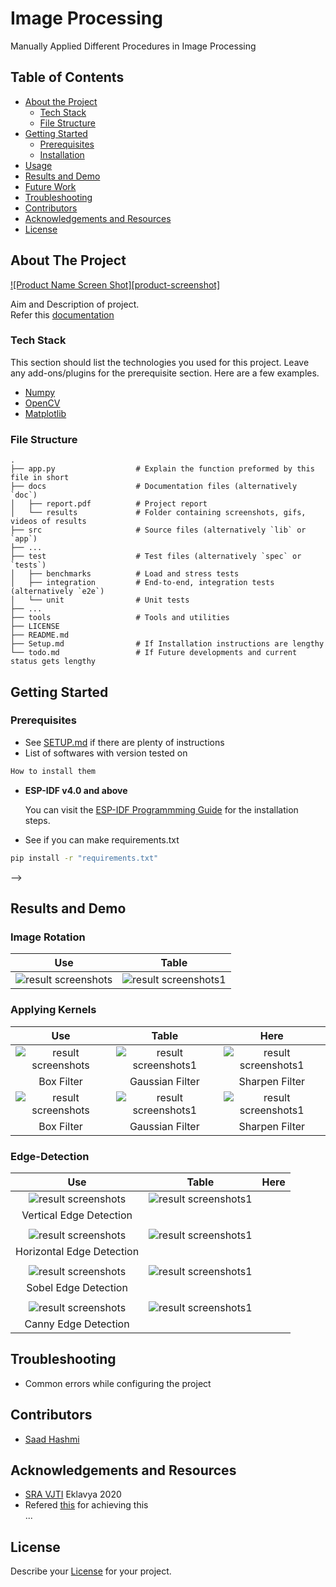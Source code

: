 # Image Processing
Manually Applied Different Procedures in Image Processing  


<!-- TABLE OF CONTENTS -->
## Table of Contents

* [About the Project](#about-the-project)
  * [Tech Stack](#tech-stack)
  * [File Structure](#file-structure)
* [Getting Started](#getting-started)
  * [Prerequisites](#prerequisites)
  * [Installation](#installation)
* [Usage](#usage)
* [Results and Demo](#results-and-demo)
* [Future Work](#future-work)
* [Troubleshooting](#troubleshooting)
* [Contributors](#contributors)
* [Acknowledgements and Resources](#acknowledgements-and-resources)
* [License](#license)


<!-- ABOUT THE PROJECT -->
## About The Project
[![Product Name Screen Shot][product-screenshot]](https://example.com)  

Aim and Description of project.  
Refer this [documentation](https://link/to/report/)

### Tech Stack
This section should list the technologies you used for this project. Leave any add-ons/plugins for the prerequisite section. Here are a few examples.
* [Numpy](https://numpy.org/)
* [OpenCV](https://opencv.org/)
* [Matplotlib](https://matplotlib.org/)  

### File Structure
    .
    ├── app.py                  # Explain the function preformed by this file in short
    ├── docs                    # Documentation files (alternatively `doc`)
    │   ├── report.pdf          # Project report
    │   └── results             # Folder containing screenshots, gifs, videos of results
    ├── src                     # Source files (alternatively `lib` or `app`)
    ├── ...
    ├── test                    # Test files (alternatively `spec` or `tests`)
    │   ├── benchmarks          # Load and stress tests
    │   ├── integration         # End-to-end, integration tests (alternatively `e2e`)
    │   └── unit                # Unit tests
    ├── ...
    ├── tools                   # Tools and utilities
    ├── LICENSE
    ├── README.md
    ├── Setup.md                # If Installation instructions are lengthy
    └── todo.md                 # If Future developments and current status gets lengthy


<!-- GETTING STARTED -->
## Getting Started

### Prerequisites

* See [SETUP.md](https://link/to/setup.md) if there are plenty of instructions
* List of softwares with version tested on
```sh
How to install them
```

* **ESP-IDF v4.0 and above**

  You can visit the [ESP-IDF Programmming Guide](https://docs.espressif.com/projects/esp-idf/en/latest/get-started/index.html#installation-step-by-step) for the installation steps.

* See if you can make requirements.txt  
```sh
pip install -r "requirements.txt"
```

<!-- ### Installation
1. Clone the repo
```sh
git clone https://github.com/your_username_/Project-Name.git
```


<!-- USAGE EXAMPLES -->
<!-- ## Usage
```
How to run the driver code
``` -->
 -->

<!-- RESULTS AND DEMO -->
## Results and Demo
### Image Rotation
| Use  |  Table  |
|:----:|:-------:|
|![result screenshots](Images/rotate1.png)|![result screenshots1](Images/rotate2.png)|
### Applying Kernels
|  Use  | Table |  Here |
|:-----:|:-----:|:-----:|
|![result screenshots](Images/Blur1(Box).png)|![result screenshots1](Images/Blur1(Gaussian).png)|![result screenshots1](Images/Sharpen1.png)|
|Box Filter|Gaussian Filter|Sharpen Filter|
|![result screenshots](Images/Blur2(Box).png)|![result screenshots1](Images/Blur2(Gaussian).png)|![result screenshots1](Images/Sharpen2better.png)|
|Box Filter|Gaussian Filter|Sharpen Filter|
### Edge-Detection
|  Use |  Table  |  Here |
|:----:|:-------:|:-----:|
|![result screenshots](Images/Vertical1.png)|![result screenshots1](Images/Vertical2.png)|
|Vertical Edge Detection|
||
|![result screenshots](Images/Horizontal1.png)|![result screenshots1](Images/Horizontal2.png)|
|Horizontal Edge Detection|
||
|![result screenshots](Images/Sobel1.png)|![result screenshots1](Images/Sobel2.png)|
|Sobel Edge Detection|
||
|![result screenshots](Images/Canny1.png)|![result screenshots1](Images/Canny2.png)|
|Canny Edge Detection|

<!-- FUTURE WORK -->
<!-- ## Future Work
* See [todo.md](https://todo.md) for seeing developments of this project
- [x] Task 1
- [x] Task 2
- [ ] Task 3
- [ ] Task 4 -->


<!-- TROUBLESHOOTING -->
## Troubleshooting
* Common errors while configuring the project


<!-- CONTRIBUTORS -->
## Contributors
* [Saad Hashmi](https://github.com/hashmis79)


<!-- ACKNOWLEDGEMENTS AND REFERENCES -->
## Acknowledgements and Resources
* [SRA VJTI](http://sra.vjti.info/) Eklavya 2020  
* Refered [this](https://link) for achieving this  
...


<!-- LICENSE -->
## License
Describe your [License](LICENSE) for your project.
